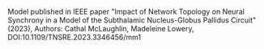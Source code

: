 Model published in IEEE paper "Impact of Network Topology on Neural Synchrony in a Model of the Subthalamic Nucleus-Globus Pallidus Circuit" (2023), Authors: Cathal McLaughlin, Madeleine Lowery, DOI:10.1109/TNSRE.2023.3346456/mm1
